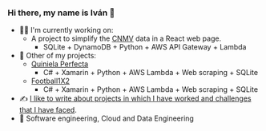 ### Hi there, my name is Iván 👋
- :man_technologist: I'm currently working on:
  - A project to simplify the [CNMV](https://www.cnmv.es/portal/home.aspx) data in a React web page.
    - SQLite + DynamoDB + Python + AWS API Gateway + Lambda
- :notebook: Other of my projects:
  - [Quiniela Perfecta](https://play.google.com/store/apps/details?id=com.produccionesgs.quinielaperfecta)
    - C# + Xamarin + Python + AWS Lambda + Web scraping + SQLite
  - [Football1X2](https://play.google.com/store/apps/details?id=com.produccionesgs.Football1X2)
    - C# + Xamarin + Python + AWS Lambda + Web scraping + SQLite
- :writing_hand: [I like to write about projects in which I have worked and challenges that I have faced](https://medium.com/@ivangomezarnedo). 
- 🔭 Software engineering, Cloud and Data Engineering



<!--
**ivgomezarnedo/ivgomezarnedo** is a ✨ _special_ ✨ repository because its `README.md` (this file) appears on your GitHub profile.

Here are some ideas to get you started:

- 🔭 I’m currently working on ...
- 🌱 I’m currently learning ...
- 👯 I’m looking to collaborate on ...
- 🤔 I’m looking for help with ...
- 💬 Ask me about ...
- 📫 How to reach me: ...
- 😄 Pronouns: ...
- ⚡ Fun fact: ...
-->
